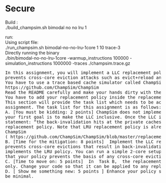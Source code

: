 # Secure
Build :<br> ./build_champsim.sh bimodal no no lru 1
<br>

run: <br>
Using script file:<br>
./run_champsim.sh bimodal-no-no-lru-1core 1 10 trace-3
<br>
Directly running the binary<br>
./bin/bimodal-no-no-lru-1core -warmup_instructions 100000 -simulation_instructions 1000000 -traces ./champsim.trace.gz
<br>
<pre>
In this assignment, you will implement a LLC replacement policy (as discussed in the class) that
prevents cross-core eviction attacks such as evict+reload and prime+probe.
You have to use a trace based cache simulator called ChampSim:
https://github.com/ChampSim/ChampSim
Read the README carefully and make your hands dirty with the ChampSim.
You have to add your replacement policy inside the replacement folder.
This section will provide the task list which needs to be accomplished by you for this
assignment. The task list for this assignment is as follows:
A. [You must be kidding: 2 points] ChampSim does not implement an inclusive LLC. So,
your first goal is to make the LLC inclusive. Once the LLC is inclusive, demystify the
statement: “the back-invalidation hits at the private caches is small” with LRU
replacement policy. Note that LRU replacement policy is already implemented in
ChampSim
(​ https://github.com/ChampSim/ChampSim/blob/master/replacement/lru.llc_repl​ )
B. [Time for the mitigation: 8 points] ​ Implement the LLC replacement policy that
prevents cross-core evictions that result in back-invalidation hits assuming LLC
implements the LRU policy. You can run a simple 2-core setup and you have to show
that your policy prevents the basis of any cross-core eviction based attacks.
C. [Time to move on: 5 points] ​ In ​ Task B, ​ the replacement policy is restricted to LRU
only. Change your code so that it can be applied to any replacement policy. Check the performance loss with your change.
D. [​ Show me something new: 5 points​ ] Enhance your policy so that performance loss will
be minimal.
</pre>
